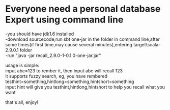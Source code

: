 Everyone need a personal database       Expert using command line  
=========================================  

-you should have jdk1.6 installed  
-download sourcecode,run sbt one-jar in the folder in command line,after some times(if first time,may cause several minutes),entering target\scala-2.9.0.1 folder  
-run "java -jar recall_2.9.0-1-0.1.0-one-jar.jar"   

usage is simple:  
input abc=123 to rember it, then input abc will recall 123  
it supports fuzzy search, eg, you have rembered testhint=something,hintlong=something,hintshort=something  
input hint will give you testhint,hintlong,hintshort to help you recall what you want  

that's all, enjoy! 

